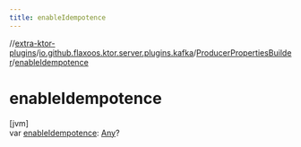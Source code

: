 ```yaml
---
title: enableIdempotence
---
```

//[extra-ktor-plugins](../../../index.md)/[io.github.flaxoos.ktor.server.plugins.kafka](../index.md)/[ProducerPropertiesBuilder](index.md)/[enableIdempotence](enable-idempotence.md)



# enableIdempotence



[jvm]\
var [enableIdempotence](enable-idempotence.md): [Any](https://kotlinlang.org/api/latest/jvm/stdlib/kotlin/-any/index.md)?




